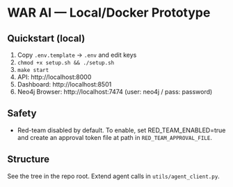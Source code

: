# WAR AI — Local/Docker Prototype

## Quickstart (local)
1. Copy `.env.template` -> `.env` and edit keys
2. `chmod +x setup.sh && ./setup.sh`
3. `make start`
4. API: http://localhost:8000
5. Dashboard: http://localhost:8501
6. Neo4j Browser: http://localhost:7474 (user: neo4j / pass: password)

## Safety
- Red-team disabled by default. To enable, set RED_TEAM_ENABLED=true and create an approval token file at path in `RED_TEAM_APPROVAL_FILE`.

## Structure
See the tree in the repo root. Extend agent calls in `utils/agent_client.py`.

